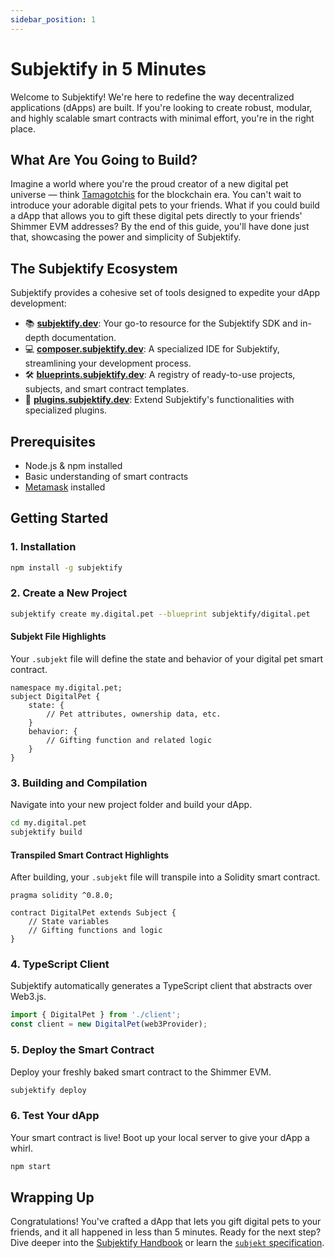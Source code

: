 ```yaml
---
sidebar_position: 1
---
```


# Subjektify in 5 Minutes

Welcome to Subjektify! We're here to redefine the way decentralized applications (dApps) are built. If you're looking to create robust, modular, and highly scalable smart contracts with minimal effort, you're in the right place.

## What Are You Going to Build?

Imagine a world where you're the proud creator of a new digital pet universe — think [Tamagotchis](https://en.wikipedia.org/wiki/Tamagotchi) for the blockchain era. You can't wait to introduce your adorable digital pets to your friends. What if you could build a dApp that allows you to gift these digital pets directly to your friends' Shimmer EVM addresses? By the end of this guide, you'll have done just that, showcasing the power and simplicity of Subjektify.

## The Subjektify Ecosystem

Subjektify provides a cohesive set of tools designed to expedite your dApp development:

- 📚 [**subjektify.dev**](https://subjektify.dev/): Your go-to resource for the Subjektify SDK and in-depth documentation.
- 💻 [**composer.subjektify.dev**](https://composer.subjektify.dev/): A specialized IDE for Subjektify, streamlining your development process.
- 🛠️ [**blueprints.subjektify.dev**](https://blueprints.subjektify.dev/): A registry of ready-to-use projects, subjects, and smart contract templates.
- 🔌 [**plugins.subjektify.dev**](https://plugins.subjektify.dev/): Extend Subjektify's functionalities with specialized plugins.

## Prerequisites

- Node.js & npm installed
- Basic understanding of smart contracts
- [Metamask](https://metamask.io/) installed

## Getting Started

### 1. Installation

```bash
npm install -g subjektify
```

### 2. Create a New Project

```bash
subjektify create my.digital.pet --blueprint subjektify/digital.pet
```

#### Subjekt File Highlights

Your `.subjekt` file will define the state and behavior of your digital pet smart contract.

```subjekt
namespace my.digital.pet;
subject DigitalPet {
    state: {
        // Pet attributes, ownership data, etc.
    }
    behavior: {
        // Gifting function and related logic
    }
}
```

### 3. Building and Compilation

Navigate into your new project folder and build your dApp.

```bash
cd my.digital.pet
subjektify build
```

#### Transpiled Smart Contract Highlights

After building, your `.subjekt` file will transpile into a Solidity smart contract.

```solidity
pragma solidity ^0.8.0;

contract DigitalPet extends Subject {
    // State variables
    // Gifting functions and logic
}
```

### 4. TypeScript Client

Subjektify automatically generates a TypeScript client that abstracts over Web3.js.

```typescript
import { DigitalPet } from './client';
const client = new DigitalPet(web3Provider);
```

### 5. Deploy the Smart Contract

Deploy your freshly baked smart contract to the Shimmer EVM.

```bash
subjektify deploy
```

### 6. Test Your dApp

Your smart contract is live! Boot up your local server to give your dApp a whirl.

```bash
npm start
```

## Wrapping Up

Congratulations! You've crafted a dApp that lets you gift digital pets to your friends, and it all happened in less than 5 minutes. Ready for the next step? Dive deeper into the [Subjektify Handbook](/docs/handbook) or learn the [`subjekt` specification](/docs/subjekt).
